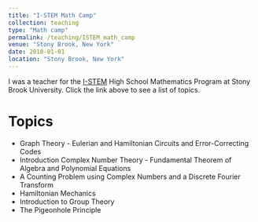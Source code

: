 ```yaml
---
title: "I-STEM Math Camp"
collection: teaching
type: "Math camp"
permalink: /teaching/ISTEM_math_camp
venue: "Stony Brook, New York"
date: 2018-01-01
location: "Stony Brook, New York"
---
```


I was a teacher for the [I-STEM](https://www.stonybrook.edu/istem/) High School Mathematics Program at Stony Brook University. Click the link above to see a list of topics.

Topics
======
* Graph Theory - Eulerian and Hamiltonian Circuits and Error-Correcting Codes
* Introduction Complex Number Theory - Fundamental Theorem of Algebra and Polynomial Equations
* A Counting Problem using Complex Numbers and a Discrete Fourier Transform
* Hamiltonian Mechanics
* Introduction to Group Theory
* The Pigeonhole Principle
